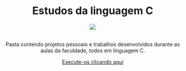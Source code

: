 

<div align="center">
  <h1>Estudos da linguagem C</h1>
  
  <img src="https://img.shields.io/badge/Linguagem C-3949AB.svg?style=for-the-badge&logo=c&logoColor=white">
  <br><br>
  
  <p>Pasta contendo projetos pessoais e trabalhos desenvolvidos durante as aulas da faculdade, todos em linguagem C.</p>

  [Execute-os clicando aqui](https://replit.com/@gabrielcenteiof)
</div>





